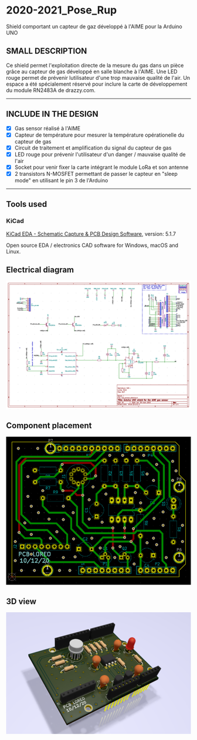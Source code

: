 # 2020-2021_Pose_Rup
Shield comportant un capteur de gaz développé à l'AIME pour la Arduino UNO

## SMALL DESCRIPTION
Ce shield permet l'exploitation directe de la mesure du gas dans un pièce grâce au capteur de gas développé en salle blanche à l'AIME.
Une LED rouge permet de prévenir lutilisateur d'une trop mauvaise qualité de l'air.
Un espace a été spécialement réservé pour inclure la carte de développement du module RN2483A de drazzy.com.

---

## INCLUDE IN THE DESIGN

- [x] Gas sensor réalisé à l'AIME
- [x] Capteur de température pour mesurer la température opérationelle du capteur de gas
- [x] Circuit de traitement et amplification du signal du capteur de gas
- [x] LED rouge pour prévenir l'utilisateur d'un danger / mauvaise qualité de l'air
- [x] Socket pour venir fixer la carte intégrant le module LoRa et son antenne
- [x] 2 transistors N-MOSFET permettant de passer le capteur en "sleep mode" en utilisant le pin 3 de l'Arduino

---

## Tools used

### KiCad

[KiCad EDA - Schematic Capture & PCB Design Software](https://kicad-pcb.org/), version: 5.1.7

Open source EDA / electronics CAD software for Windows, macOS and Linux.

## Electrical diagram

![Schematic](Gas_sensor_shield/Images/schematic.png)

## Component placement

![Schematic](Gas_sensor_shield/Images/board-routing.png)

## 3D view

![Place components](Gas_sensor_shield/Images/place-components.png)
